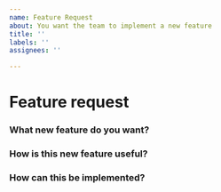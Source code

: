 ```yaml
---
name: Feature Request
about: You want the team to implement a new feature
title: ''
labels: ''
assignees: ''

---
```


<!-- Thank you for contributing to osquery! -->

# Feature request

<!--
Please follow this template.
Before submitting an issue search for duplicates.
-->

### What new feature do you want?

<!-- Please describe with as much detail as possible. Include examples. -->

### How is this new feature useful?

<!-- Describe how can this make osquery better or how you intend to use it. -->

### How can this be implemented?

<!-- It's okay to leave this empty if you don't know. -->
